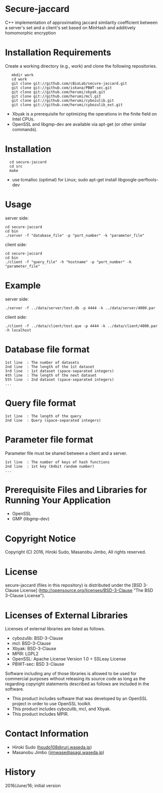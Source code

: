 # **Secure-jaccard**

C++ implementation of approximating jaccard similarity coefficient between a server's set and a client's set based on MinHash and additively homomorphic encryption

# Installation Requirements

Create a working directory (e.g., work) and clone the following repositories.

       mkdir work
       cd work
       git clone git://github.com/cBioLab/secure-jaccard.git
       git clone git://github.com/iskana/PBWT-sec.git
       git clone git://github.com/herumi/xbyak.git
       git clone git://github.com/herumi/mcl.git
       git clone git://github.com/herumi/cybozulib.git
       git clone git://github.com/herumi/cybozulib_ext.git

* Xbyak is a prerequisite for optimizing the operations in the finite field on Intel CPUs.
* OpenSSL and libgmp-dev are available via apt-get (or other similar commands).

# Installation
      cd secure-jaccard
      cd src
      make
      
* use tcmalloc (optimal) for Linux; sudo apt-get install libgoogle-perftools-dev

# Usage
server side:

    cd secure-jaccard
    cd bin
    ./server -f "database_file" -p "port_number" -k "parameter_file"
    
client side:

    cd secure-jaccard
    cd bin
    ./client -f "query_file" -h "hostname" -p "port_number" -k "parameter_file"

# Example
server side:

    ./server -f ../data/server/test.db -p 4444 -k ../data/server/4000.par

client side:

    ./client -f ../data/client/test.que -p 4444 -k ../data/client/4000.par -h localhost

# Database file format
    1st line  : The number of datasets
    2nd line  : The length of the 1st dataset
    3rd line  : 1st dataset (space-separated integers)
    4th line  : The length of the next dataset
    5th line  : 2nd dataset (space-separated integers)
    ...

# Query file format
    1st line  : The length of the query
    2nd line  : Query (space-separated integers)


# Parameter file format
Parameter file must be shared between a client and a server. 

    1st line  : The number of keys of hash functions
    2nd line  : 1st key (64bit random number)
    ...

# Prerequisite Files and Libraries for Running Your Application
  * OpenSSL
  * GMP (libgmp-dev)

# Copyright Notice

Copyright (C) 2016, Hiroki Sudo, Masanobu Jimbo, 
All rights reserved.

# License

secure-jaccard (files in this repository) is distributed under the [BSD 3-Clause License] (http://opensource.org/licenses/BSD-3-Clause "The BSD 3-Clause License").

# Licenses of External Libraries

Licenses of external libraries are listed as follows.

* cybozulib: BSD-3-Clause
* mcl: BSD-3-Clause
* Xbyak: BSD-3-Clause
* MPIR: LGPL2
* OpenSSL: Apache License Version 1.0 + SSLeay License
* PBWT-sec: BSD 3-Clause

Software including any of those libraries is allowed to be used for commercial purposes without releasing its source code as long as the regarding copyright statements described as follows are included in the software.

* This product includes software that was developed by an OpenSSL project in order to use OpenSSL toolkit.
* This product includes cybozulib, mcl, and Xbyak.
* This product includes MPIR.

# Contact Information

* Hiroki Sudo (hsudo108@ruri.waseda.jp)
* Masanobu Jimbo (jimwase@asagi.waseda.jp)

# History

2016/June/16; initial version

